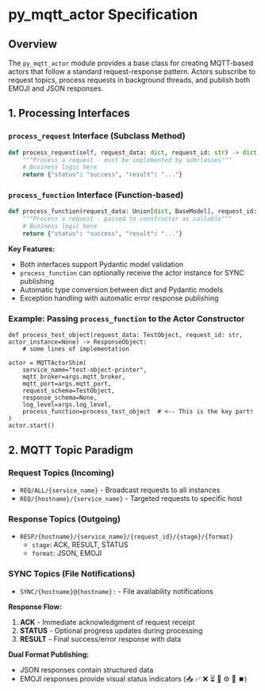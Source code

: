 # py_mqtt_actor Specification

## Overview
The `py_mqtt_actor` module provides a base class for creating MQTT-based actors that follow a standard request-response pattern. Actors subscribe to request topics, process requests in background threads, and publish both EMOJI and JSON responses.

## 1. Processing Interfaces

### `process_request` Interface (Subclass Method)
```python
def process_request(self, request_data: dict, request_id: str) -> dict:
    """Process a request - must be implemented by subclasses"""
    # Business logic here
    return {"status": "success", "result": "..."}
```

### `process_function` Interface (Function-based)
```python
def process_function(request_data: Union[dict, BaseModel], request_id: str, actor_instance=None) -> Union[dict, BaseModel]:
    """Process a request - passed to constructor as callable"""
    # Business logic here
    return {"status": "success", "result": "..."}
```

**Key Features:**
- Both interfaces support Pydantic model validation
- `process_function` can optionally receive the actor instance for SYNC publishing
- Automatic type conversion between dict and Pydantic models
- Exception handling with automatic error response publishing


### Example: Passing `process_function` to the Actor Constructor

    def process_test_object(request_data: TestObject, request_id: str, actor_instance=None) -> ResponseObject:
        # some lines of implementation

    actor = MQTTActorShim(
        service_name="test-object-printer",
        mqtt_broker=args.mqtt_broker,
        mqtt_port=args.mqtt_port,
        request_schema=TestObject,
        response_schema=None,
        log_level=args.log_level,
        process_function=process_test_object  # <-- This is the key part!
    )
    actor.start()




## 2. MQTT Topic Paradigm

### Request Topics (Incoming)
- `REQ/ALL/{service_name}` - Broadcast requests to all instances
- `REQ/{hostname}/{service_name}` - Targeted requests to specific host

### Response Topics (Outgoing)
- `RESP/{hostname}/{service_name}/{request_id}/{stage}/{format}`
  - `stage`: ACK, RESULT, STATUS
  - `format`: JSON, EMOJI

### SYNC Topics (File Notifications)
- `SYNC/{hostname}@{hostname}:` - File availability notifications

**Response Flow:**
1. **ACK** - Immediate acknowledgment of request receipt
2. **STATUS** - Optional progress updates during processing
3. **RESULT** - Final success/error response with data

**Dual Format Publishing:**
- JSON responses contain structured data
- EMOJI responses provide visual status indicators (📥 ✅ ❌ ⏳ 🚀 ⚙️ 🎉 ⏹️)
